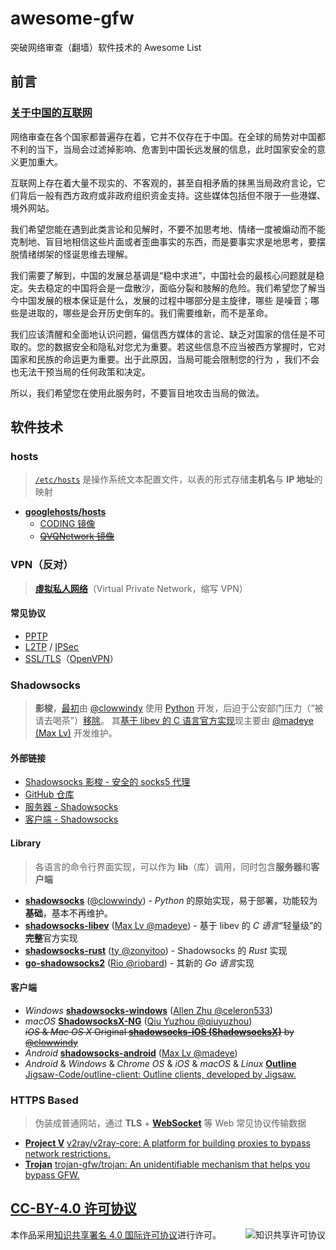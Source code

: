 # awesome-gfw
突破网络审查（翻墙）软件技术的 Awesome List

<link rel="stylesheet" href="https://cdn.jsdelivr.net/npm/@fortawesome/fontawesome-free/css/all.min.css">
<link rel="stylesheet" href="{{ '/main.css?v=' | append: site.github.build_revision | relative_url }}">

## 前言
### [关于中国的互联网](https://github.com/kelthuzadx/hosts/wiki/%E5%85%B3%E4%BA%8E%E4%B8%AD%E5%9B%BD%E7%9A%84%E4%BA%92%E8%81%94%E7%BD%91)
网络审查在各个国家都普遍存在着，它并不仅存在于中国。在全球的局势对中国都不利的当下，当局会过滤掉影响、危害到中国长远发展的信息，此时国家安全的意义更加重大。
  
互联网上存在着大量不现实的、不客观的，甚至自相矛盾的抹黑当局政府言论，它们背后一般有西方政府或非政府组织资金支持。这些媒体包括但不限于一些港媒、境外网站。

我们希望您能在遇到此类言论和见解时，不要不加思考地、情绪一度被煽动而不能克制地、盲目地相信这些片面或者歪曲事实的东西，而是要事实求是地思考，要摆脱情绪绑架的怪诞思维去理解。

我们需要了解到，中国的发展总基调是“稳中求进”，中国社会的最核心问题就是稳定。失去稳定的中国将会是一盘散沙，面临分裂和肢解的危险。我们希望您了解当今中国发展的根本保证是什么，发展的过程中哪部分是主旋律，哪些
是噪音；哪些是进取的，哪些是会开历史倒车的。我们需要维新，而不是革命。

我们应该清醒和全面地认识问题，偏信西方媒体的言论、缺乏对国家的信任是不可取的。您的数据安全和隐私对您尤为重要。若这些信息不应当被西方掌握时，它对国家和民族的命运更为重要。出于此原因，当局可能会限制您的行为
，我们不会也无法干预当局的任何政策和决定。

所以，我们希望您在使用此服务时，不要盲目地攻击当局的做法。


## 软件技术

### hosts
> [`/etc/hosts`](https://zh.wikipedia.org/zh-cn/Hosts%E6%96%87%E4%BB%B6) 是操作系统文本配置文件，以表的形式存储**主机名**与 **IP 地址**的映射

- **[googlehosts/hosts](https://github.com/googlehosts/hosts)**
  - [CODING 镜像](https://scaffrey.coding.net/public/hosts/hosts/git)
  - ~~[QVQNetwork 镜像](https://git.qvq.network/googlehosts/hosts)~~


### VPN（反对）
> **[虛拟私人网络](https://zh.wikipedia.org/zh-cn/%E8%99%9B%E6%93%AC%E7%A7%81%E4%BA%BA%E7%B6%B2%E8%B7%AF)**（Virtual Private Network，缩写 VPN）

#### 常见协议
- [PPTP](https://zh.wikipedia.org/zh-cn/%E9%BB%9E%E5%B0%8D%E9%BB%9E%E9%9A%A7%E9%81%93%E5%8D%94%E8%AD%B0)
- [L2TP](https://zh.wikipedia.org/zh-cn/%E7%AC%AC%E4%BA%8C%E5%B1%82%E9%9A%A7%E9%81%93%E5%8D%8F%E8%AE%AE) / [IPSec](https://zh.wikipedia.org/zh-cn/IPsec)
- [SSL/TLS](https://zh.wikipedia.org/zh-cn/%E5%82%B3%E8%BC%B8%E5%B1%A4%E5%AE%89%E5%85%A8%E6%80%A7%E5%8D%94%E5%AE%9A)（[OpenVPN](https://zh.wikipedia.org/zh-cn/OpenVPN)）


### Shadowsocks
> **影梭**，[最初](https://github.com/clowwindy/shadowsocks/tree/master)由 [@clowwindy](https://github.com/clowwindy) 使用 [Python](https://www.python.org/) 开发，后迫于公安部门压力（“被请去喝茶”）[移除](https://github.com/shadowsocks/shadowsocks/blob/rm/README.md)。
> 其[基于 libev 的 C 语言官方实现](https://github.com/shadowsocks/shadowsocks-libev)现主要由 [@madeye (Max Lv)](https://github.com/madeye) 开发维护。

#### 外部链接
- [Shadowsocks 影梭 - 安全的 socks5 代理](https://shadowsocks.org/en/)
- [GitHub 仓库](https://github.com/shadowsocks)
- [服务器 - Shadowsocks](https://shadowsocks.org/en/download/servers.html)
- [客户端 - Shadowsocks](https://shadowsocks.org/en/download/clients.html)

#### Library
> 各语言的命令行界面实现，可以作为 **lib**（库）调用，同时包含**服务器**和**客户端**

- **[shadowsocks](https://github.com/shadowsocks/shadowsocks/tree/master)** ([@clowwindy](https://github.com/clowwindy)) - <i class="fab fa-python" title="Python">Python</i> 的原始实现，易于部署，功能较为**基础**，基本不再维护。
- **[shadowsocks-libev](https://github.com/shadowsocks/shadowsocks-libev)** ([Max Lv @madeye](https://github.com/madeye)) - 基于 libev 的 *C 语言*“轻量级”的**完整**官方实现
- **[shadowsocks-rust](https://github.com/shadowsocks/shadowsocks-rust)** ([ty @zonyitoo](https://github.com/zonyitoo)) - Shadowsocks 的 <i class="fab fa-rust" title="Rust">Rust</i> 实现
- **[go-shadowsocks2](https://github.com/riobard/go-shadowsocks2)** ([Rio @riobard](https://github.com/riobard)) - 其新的 *Go 语言*实现

#### 客户端
- <i class="fab fa-windows" title="Windows"> Windows</i> **[shadowsocks-windows](https://github.com/shadowsocks/shadowsocks-windows)** ([Allen Zhu @celeron533](https://github.com/celeron533))
- <i class="fab fa-apple" title="Apple"> macOS</i> **[ShadowsocksX-NG](https://github.com/shadowsocks/ShadowsocksX-NG)** ([Qiu Yuzhou @qiuyuzhou](https://github.com/qiuyuzhou))<br />
  ~~*iOS* & *Mac OS X* Original **[shadowsocks-iOS (ShadowsocksX)](https://github.com/shadowsocks/shadowsocks-iOS/tree/master)** by [@clowwindy](https://github.com/clowwindy)~~
- <i class="fab fa-android" title="Android"> Android</i> **[shadowsocks-android](https://github.com/shadowsocks/shadowsocks-android)** ([Max Lv @madeye](https://github.com/madeye))
- <i class="fab fa-android" title="Android"> Android</i> & <i class="fab fa-windows" title="Windows"> Windows</i> & <i class="fab fa-chrome" title="Chrome OS"> Chrome OS</i> & <i class="fab fa-apple" title="Apple"> iOS</i> & <i class="fab fa-apple" title="Apple"> macOS</i> & <i class="fab fa-linux" title="Linux"> Linux</i>
  **[Outline](https://getoutline.org/zh-CN/home)** [Jigsaw-Code/outline-client: Outline clients, developed by Jigsaw.](https://github.com/Jigsaw-Code/outline-client)


### HTTPS Based
> 伪装成普通网站，通过 **TLS** + **[WebSocket](https://zh.wikipedia.org/zh-cn/WebSocket)** 等 Web 常见协议传输数据

- **[Project V](https://www.v2ray.com/)** [v2ray/v2ray-core: A platform for building proxies to bypass network restrictions.](https://github.com/v2ray/v2ray-core)
- **[Trojan](https://trojan-gfw.github.io/trojan/)** [trojan-gfw/trojan: An unidentifiable mechanism that helps you bypass GFW.](https://github.com/trojan-gfw/trojan)


## [CC-BY-4.0 许可协议](CC-BY-4.0.html)
<a rel="license" href="https://i.creativecommons.org/l/by/4.0/88x31.png"><img alt="知识共享许可协议" style="border-width:0" src="https://i.creativecommons.org/l/by/4.0/88x31.png" align="right" /></a>
本作品采用<a rel="license" href="https://creativecommons.org/licenses/by/4.0/deed.zh-Hans">知识共享署名 4.0 国际许可协议</a>进行许可。
